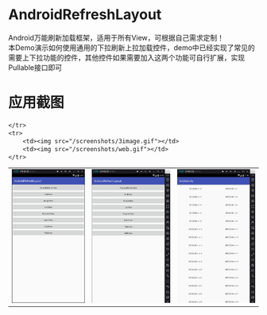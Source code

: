 # AndroidRefreshLayout
Android万能刷新加载框架，适用于所有View，可根据自己需求定制！<br>
本Demo演示如何使用通用的下拉刷新上拉加载控件，demo中已经实现了常见的需要上下拉功能的控件，其他控件如果需要加入这两个功能可自行扩展，实现Pullable接口即可

# 应用截图
<table>
    <tr>
        <td><img src="/screenshots/demo1.png"></td>
        <td><img src="/screenshots/expandable.gif"></td>
        <td><img src="/screenshots/grid.gif"></td>
        
    </tr>
    <tr>
        <td><img src="/screenshots/3image.gif"></td>
        <td><img src="/screenshots/web.gif"></td>
    </tr>
</table>
